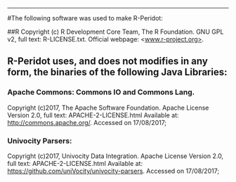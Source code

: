 -------------------------------------------------------------
#The following software was used to make R-Peridot:

##R
Copyright (c) R Development Core Team, The R Foundation.
GNU GPL v2, full text: R-LICENSE.txt. 
Official webpage: <www.r-project.org>.

## R-Peridot uses, and does not modifies in any form, the binaries of the following Java Libraries:
### Apache Commons: Commons IO and Commons Lang.
Copyright (c)2017, The Apache Software Foundation.
Apache License Version 2.0, full text: APACHE-2-LICENSE.html
Available at: http://commons.apache.org/. Accessed on 17/08/2017;

### Univocity Parsers:
Copyright (c)2017, Univocity Data Integration.
Apache License Version 2.0, full text: APACHE-2-LICENSE.html
Available at: https://github.com/uniVocity/univocity-parsers. Accessed on 17/08/2017;